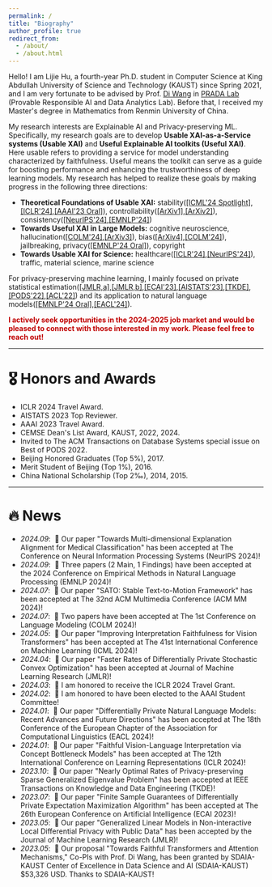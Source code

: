 ```yaml
---
permalink: /
title: "Biography"
author_profile: true
redirect_from: 
  - /about/
  - /about.html
---
```


Hello! I am Lijie Hu, a fourth-year Ph.D. student in Computer Science at King Abdullah University of Science and Technology (KAUST) since Spring 2021, and I am very fortunate to be advised by Prof. <a href="https://shao3wangdi.github.io/">Di Wang</a> in <a href="https://pradalab1.github.io/">PRADA Lab</a> (Provable Responsible AI and Data Analytics Lab). Before that, I received my Master's degree in Mathematics from Renmin University of China.

My research interests are Explainable AI and Privacy-preserving ML. Specifically, my research goals are to develop <b>Usable XAI-as-a-Service systems (Usable XAI)</b> and <b>Useful Explainable AI toolkits (Useful XAI)</b>. Here usable refers to providing a service for model understanding characterized by faithfulness. Useful means the toolkit can serve as a guide for boosting performance and enhancing the trustworthiness of deep learning models. My research has helped to realize these goals by making progress in the following three directions:

- <b>Theoretical Foundations of Usable XAI:</b> stability(<a href="https://openreview.net/pdf?id=YdwwWRX20q">[ICML'24 Spotlight]</a>,<a href="https://openreview.net/pdf?id=rp0EdI8X4e">[ICLR'24]</a>,<a href="https://ojs.aaai.org/index.php/AAAI/article/view/26517">[AAAI'23 Oral]</a>), controllability(<a href="https://arxiv.org/abs/2411.11667">[ArXiv1]</a>,<a href="https://arxiv.org/abs/2405.15476" >[ArXiv2]</a>), consistency(<a href="https://arxiv.org/abs/2410.21494">[NeurIPS'24]</a>,<a href="https://arxiv.org/pdf/2410.06606">[EMNLP'24]</a>)
- <b>Towards Useful XAI in Large Models:</b> cognitive neuroscience, hallucination(<a href="https://openreview.net/forum?id=Nd950RAcCW#discussion">[COLM'24]</a>,<a href="https://arxiv.org/abs/2410.06331">[ArXiv3]</a>), bias(<a href="https://arxiv.org/abs/2311.17695" >[ArXiv4]</a>,<a href="https://openreview.net/forum?id=FX4fUThO9H#discussion">[COLM'24]</a>), jailbreaking, privacy(<a href="https://arxiv.org/pdf/2410.06606">[EMNLP'24 Oral]</a>), copyright
- <b>Towards Usable XAI for Science:</b> healthcare(<a href="https://openreview.net/pdf?id=rp0EdI8X4e">[ICLR'24]</a>,<a href="https://arxiv.org/abs/2410.21494">[NeurIPS'24]</a>), traffic, material science, marine science

For privacy-preserving machine learning, I mainly focused on private statistical estimation(<a href="https://jmlr.org/papers/v24/21-0523.html">[JMLR,a]</a>,<a href="https://jmlr.org/papers/v25/22-0079.html">[JMLR,b]</a>,<a href="https://arxiv.org/abs/2010.13520">[ECAI'23]</a>,<a href="https://proceedings.mlr.press/v206/hu23a/hu23a.pdf">[AISTATS'23]</a>,<a href="https://ieeexplore.ieee.org/stamp/stamp.jsp?tp=&arnumber=10314000">[TKDE]</a>,<a href="https://dl.acm.org/doi/abs/10.1145/3517804.3524144">[PODS'22]</a>,<a href="https://proceedings.mlr.press/v167/su22a/su22a.pdf">[ACL'22]</a>) and its application to natural language models(<a href="https://arxiv.org/abs/2410.08027">[EMNLP'24 Oral]</a>,<a href="https://aclanthology.org/2024.findings-eacl.33/">[EACL'24]</a>).

<b style="color: #C00000">I actively seek opportunities in the 2024-2025 job market and would be pleased to connect with those interested in my work. Please feel free to reach out!</b>

<hr />


# 🎖 Honors and Awards

- ICLR 2024 Travel Award.
- AISTATS 2023 Top Reviewer.
- AAAI 2023 Travel Award.
- CEMSE Dean's List Award, KAUST, 2022, 2024.
- Invited to The ACM Transactions on Database Systems special issue on Best of PODS 2022.
- Beijing Honored Graduates (Top 5%), 2017.
- Merit Student of Beijing (Top 1%), 2016.
- China National Scholarship (Top 2‰), 2014, 2015. 

<hr />

# 🔥 News
- *2024.09*: &nbsp;🎉 Our paper "Towards Multi-dimensional Explanation Alignment for Medical Classification" has been accepted at The Conference on Neural Information Processing Systems (NeurIPS 2024)!
- *2024.09*: &nbsp;🎉 Three papers (2 Main, 1 Findings) have been accepted at the 2024 Conference on Empirical Methods in Natural Language Processing (EMNLP 2024)!
- *2024.07*: &nbsp;🎉 Our paper "SATO: Stable Text-to-Motion Framework" has been accepted at The 32nd ACM Multimedia Conference (ACM MM 2024)!
- *2024.07*: &nbsp;🎉 Two papers have been accepted at The 1st Conference on Language Modeling (COLM 2024)!
- *2024.05*: &nbsp;🎉 Our paper "Improving Interpretation Faithfulness for Vision Transformers" has been accepted at The 41st International Conference on Machine Learning (ICML 2024)!
- *2024.04*: &nbsp;🎉 Our paper "Faster Rates of Differentially Private Stochastic Convex Optimization" has been accepted at Journal of Machine Learning Research (JMLR)!
- *2024.03*: &nbsp;🎉 I am honored to receive the ICLR 2024 Travel Grant.
- *2024.02*: &nbsp;🎉 I am honored to have been elected to the AAAI Student Committee!
- *2024.01*: &nbsp;🎉 Our paper "Differentially Private Natural Language Models: Recent Advances and Future Directions" has been accepted at The 18th Conference of the European Chapter of the Association for Computational Linguistics (EACL 2024)!
- *2024.01*: &nbsp;🎉 Our paper "Faithful Vision-Language Interpretation via Concept Bottleneck Models" has been accepted at The 12th International Conference on Learning Representations (ICLR 2024)!
- *2023.10*: &nbsp;🎉 Our paper "Nearly Optimal Rates of Privacy-preserving Sparse Generalized Eigenvalue Problem" has been accepted at IEEE Transactions on Knowledge and Data Engineering (TKDE)!
- *2023.07*: &nbsp;🎉 Our paper "Finite Sample Guarantees of Differentially Private Expectation Maximization Algorithm" has been accepted at The 26th European Conference on Artificial Intelligence (ECAI 2023)!
- *2023.05*: &nbsp;🎉 Our paper "Generalized Linear Models in Non-interactive Local Differential Privacy with Public Data" has been accepted by the Journal of Machine Learning Research (JMLR)!
- *2023.05*: &nbsp;🎉 Our proposal "Towards Faithful Transformers and Attention Mechanisms," Co-PIs with Prof. Di Wang, has been granted by SDAIA-KAUST Center of Excellence in Data Science and AI (SDAIA-KAUST) $53,326 USD. Thanks to SDAIA-KAUST!

